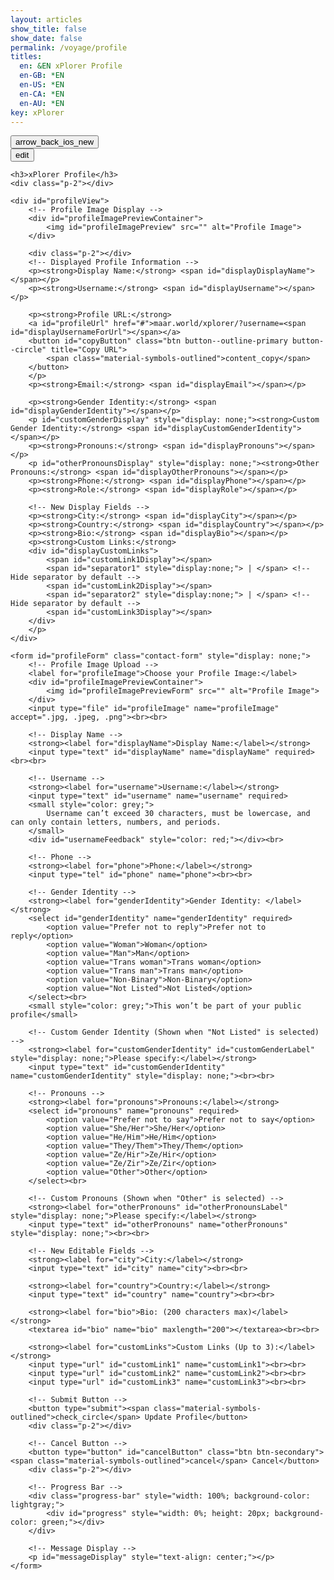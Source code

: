 ```yaml
---
layout: articles
show_title: false
show_date: false
permalink: /voyage/profile
titles:
  en: &EN xPlorer Profile
  en-GB: *EN
  en-US: *EN
  en-CA: *EN
  en-AU: *EN
key: xPlorer
---
```


<div class="p-5"></div>

<div class="form-container">
    <div class="button-container">
        <div class="back-button-container">
            <a href="/voyage" title="Voyage">
                <button id="backButton" class="btn button--outline-primary button--circle">
                    <span class="material-symbols-outlined">arrow_back_ios_new</span>
                </button>
            </a>
        </div>
    <div class="edit-button-container">
        <button id="editButton" class="btn button--outline-primary button--circle" title="Edit Profile" data-mode="view">
            <span class="material-symbols-outlined" id="editButtonIcon">edit</span> 
        </button>
    </div>
    </div>

    <h3>xPlorer Profile</h3>
    <div class="p-2"></div>

    <div id="profileView">
        <!-- Profile Image Display -->
        <div id="profileImagePreviewContainer">
            <img id="profileImagePreview" src="" alt="Profile Image">
        </div>

        <div class="p-2"></div>
        <!-- Displayed Profile Information -->
        <p><strong>Display Name:</strong> <span id="displayDisplayName"></span></p>
        <p><strong>Username:</strong> <span id="displayUsername"></span></p>

        <p><strong>Profile URL:</strong> 
        <a id="profileUrl" href="#">maar.world/xplorer/?username=<span id="displayUsernameForUrl"></span></a>
        <button id="copyButton" class="btn button--outline-primary button--circle" title="Copy URL">
            <span class="material-symbols-outlined">content_copy</span>
        </button>
        </p>
        <p><strong>Email:</strong> <span id="displayEmail"></span></p>

        <p><strong>Gender Identity:</strong> <span id="displayGenderIdentity"></span></p>
        <p id="customGenderDisplay" style="display: none;"><strong>Custom Gender Identity:</strong> <span id="displayCustomGenderIdentity"></span></p>
        <p><strong>Pronouns:</strong> <span id="displayPronouns"></span></p>
        <p id="otherPronounsDisplay" style="display: none;"><strong>Other Pronouns:</strong> <span id="displayOtherPronouns"></span></p>
        <p><strong>Phone:</strong> <span id="displayPhone"></span></p>
        <p><strong>Role:</strong> <span id="displayRole"></span></p>

        <!-- New Display Fields -->
        <p><strong>City:</strong> <span id="displayCity"></span></p>
        <p><strong>Country:</strong> <span id="displayCountry"></span></p>
        <p><strong>Bio:</strong> <span id="displayBio"></span></p>
        <p><strong>Custom Links:</strong>
        <div id="displayCustomLinks">
            <span id="customLink1Display"></span>
            <span id="separator1" style="display:none;"> | </span> <!-- Hide separator by default -->
            <span id="customLink2Display"></span>
            <span id="separator2" style="display:none;"> | </span> <!-- Hide separator by default -->
            <span id="customLink3Display"></span>
        </div>
        </p>
    </div>

    <form id="profileForm" class="contact-form" style="display: none;">
        <!-- Profile Image Upload -->
        <label for="profileImage">Choose your Profile Image:</label>
        <div id="profileImagePreviewContainer">
            <img id="profileImagePreviewForm" src="" alt="Profile Image">
        </div>
        <input type="file" id="profileImage" name="profileImage" accept=".jpg, .jpeg, .png"><br><br>

        <!-- Display Name -->
        <strong><label for="displayName">Display Name:</label></strong>
        <input type="text" id="displayName" name="displayName" required><br><br>

        <!-- Username -->
        <strong><label for="username">Username:</label></strong>
        <input type="text" id="username" name="username" required>
        <small style="color: grey;">
            Username can’t exceed 30 characters, must be lowercase, and can only contain letters, numbers, and periods.
        </small>
        <div id="usernameFeedback" style="color: red;"></div><br>
        
        <!-- Phone -->
        <strong><label for="phone">Phone:</label></strong>
        <input type="tel" id="phone" name="phone"><br><br>

        <!-- Gender Identity -->
        <strong><label for="genderIdentity">Gender Identity: </label></strong>         
        <select id="genderIdentity" name="genderIdentity" required>
            <option value="Prefer not to reply">Prefer not to reply</option>
            <option value="Woman">Woman</option>
            <option value="Man">Man</option>
            <option value="Trans woman">Trans woman</option>
            <option value="Trans man">Trans man</option>
            <option value="Non-Binary">Non-Binary</option>
            <option value="Not Listed">Not Listed</option>
        </select><br>
        <small style="color: grey;">This won’t be part of your public profile</small>
        
        <!-- Custom Gender Identity (Shown when "Not Listed" is selected) -->
        <strong><label for="customGenderIdentity" id="customGenderLabel" style="display: none;">Please specify:</label></strong>
        <input type="text" id="customGenderIdentity" name="customGenderIdentity" style="display: none;"><br><br>

        <!-- Pronouns -->
        <strong><label for="pronouns">Pronouns:</label></strong>
        <select id="pronouns" name="pronouns" required>
            <option value="Prefer not to say">Prefer not to say</option>
            <option value="She/Her">She/Her</option>
            <option value="He/Him">He/Him</option>
            <option value="They/Them">They/Them</option>
            <option value="Ze/Hir">Ze/Hir</option>
            <option value="Ze/Zir">Ze/Zir</option>
            <option value="Other">Other</option>
        </select><br>

        <!-- Custom Pronouns (Shown when "Other" is selected) -->
        <strong><label for="otherPronouns" id="otherPronounsLabel" style="display: none;">Please specify:</label></strong>
        <input type="text" id="otherPronouns" name="otherPronouns" style="display: none;"><br><br>

        <!-- New Editable Fields -->
        <strong><label for="city">City:</label></strong>
        <input type="text" id="city" name="city"><br><br>

        <strong><label for="country">Country:</label></strong>
        <input type="text" id="country" name="country"><br><br>

        <strong><label for="bio">Bio: (200 characters max)</label></strong>
        <textarea id="bio" name="bio" maxlength="200"></textarea><br><br>

        <strong><label for="customLinks">Custom Links (Up to 3):</label></strong>
        <input type="url" id="customLink1" name="customLink1"><br><br>
        <input type="url" id="customLink2" name="customLink2"><br><br>
        <input type="url" id="customLink3" name="customLink3"><br><br>

        <!-- Submit Button -->
        <button type="submit"><span class="material-symbols-outlined">check_circle</span> Update Profile</button>
        <div class="p-2"></div>

        <!-- Cancel Button -->
        <button type="button" id="cancelButton" class="btn btn-secondary"><span class="material-symbols-outlined">cancel</span> Cancel</button>
        <div class="p-2"></div>

        <!-- Progress Bar -->
        <div class="progress-bar" style="width: 100%; background-color: lightgray;">
            <div id="progress" style="width: 0%; height: 20px; background-color: green;"></div>
        </div>

        <!-- Message Display -->
        <p id="messageDisplay" style="text-align: center;"></p>
    </form>
</div>

<script>
document.addEventListener('DOMContentLoaded', function() {
    const userId = localStorage.getItem('userId');
    let originalProfileImage = '';
    let currentUsername = ''; // To store the current username
    let isEditMode = false; // State variable to track current mode

    // Fetch profile data using the global fetchDataWithCache function
    fetchUserProfile(userId);

    async function fetchUserProfile(userId) {
        const cacheKey = `profile_${userId}`;
        try {
            const data = await fetchDataWithCache(
                `http://media.maar.world:3001/api/profile?userId=${userId}`,
                cacheKey,
                5, // Cache for 5 minutes
                false // forceRefresh: false
            );
            populateUserProfile(data);
        } catch (error) {
            console.error('Error fetching user data:', error);
            document.getElementById('messageDisplay').innerText = 'Error fetching user data. Please try again.';
        }
    }

    function populateUserProfile(data) {
        // Store the original username
        currentUsername = data.username || '';

        // Populate display fields
        document.getElementById('displayUsername').innerText = data.username;
        document.getElementById('displayUsernameForUrl').innerText = data.username;
        document.getElementById('profileUrl').href = `https://maar.world/xplorer/?username=${data.username}`;
        document.getElementById('displayEmail').innerText = data.email;
        document.getElementById('displayPhone').innerText = data.phone || 'Not provided';
        document.getElementById('displayRole').innerText = data.role || 'Not provided';

        // Populate form fields for edit mode
        document.getElementById('username').value = data.username || '';
        document.getElementById('phone').value = data.phone || '';

        // Handle gender identity and pronouns
        handleCustomFields(data);

        // Display the profile image
        if (data.profileImage) {
            originalProfileImage = `https://media.maar.world${data.profileImage}`;
            document.getElementById('profileImagePreview').src = originalProfileImage;
            document.getElementById('profileImagePreviewForm').src = originalProfileImage;
            document.getElementById('profileImagePreview').style.display = 'block';
            document.getElementById('profileImagePreviewForm').style.display = 'block';
        }

        // Handle additional fields like displayName, city, country, bio
        document.getElementById('displayName').innerText = data.displayName || '';
        document.getElementById('displayDisplayName').innerText = data.displayName || '';
        document.getElementById('city').value = data.city || '';
        document.getElementById('displayCity').innerText = data.city || '';
        document.getElementById('country').value = data.country || '';
        document.getElementById('displayCountry').innerText = data.country || '';
        document.getElementById('bio').value = data.bio || '';
        document.getElementById('displayBio').innerText = data.bio || '';

        // Handle custom links
        handleCustomLinks(data.customLinks || []);
    }

    function handleCustomFields(data) {
        // Handle custom gender identity if "Not Listed"
        if (data.genderIdentity === 'Not Listed') {
            document.getElementById('displayGenderIdentity').innerText = data.customGenderIdentity;
            document.getElementById('customGenderDisplay').style.display = 'block';
        } else {
            document.getElementById('displayGenderIdentity').innerText = data.genderIdentity || 'Not provided';
            document.getElementById('customGenderDisplay').style.display = 'none';
        }

        // Handle other pronouns if "Other"
        if (data.pronouns === 'Other') {
            document.getElementById('displayPronouns').innerText = data.otherPronouns;
            document.getElementById('otherPronounsDisplay').style.display = 'block';
        } else {
            document.getElementById('displayPronouns').innerText = data.pronouns || 'Not provided';
            document.getElementById('otherPronounsDisplay').style.display = 'none';
        }
    }

    function handleCustomLinks(links) {
        document.getElementById('customLink1').value = links[0] || '';
        document.getElementById('customLink1Display').innerHTML = links[0] ? `<a href="${links[0]}" target="_blank">${links[0]}</a>` : '';
        document.getElementById('customLink2').value = links[1] || '';
        document.getElementById('customLink2Display').innerHTML = links[1] ? `<a href="${links[1]}" target="_blank">${links[1]}</a>` : '';
        document.getElementById('customLink3').value = links[2] || '';
        document.getElementById('customLink3Display').innerHTML = links[2] ? `<a href="${links[2]}" target="_blank">${links[2]}</a>` : '';
    }

    // Toggle edit mode or cancel edit if already in edit mode
    document.getElementById('editButton').addEventListener('click', function() {
        toggleEditMode();
    });

    // Remove the separate cancel button if you want to handle cancel via the edit button
    // If you prefer to keep it, ensure it also toggles the mode
    document.getElementById('cancelButton').addEventListener('click', function() {
        toggleEditMode(false); // Pass false to indicate cancelling edit
    });

    function toggleEditMode(forceViewMode = null) {
        const profileForm = document.getElementById('profileForm');
        const profileView = document.getElementById('profileView');
        const editButton = document.getElementById('editButton');
        const editButtonIcon = document.getElementById('editButtonIcon');

        // Determine the new mode
        if (forceViewMode === null) {
            isEditMode = !isEditMode;
        } else {
            isEditMode = !forceViewMode;
        }

        if (isEditMode) {
            // Switch to Edit Mode
            profileView.style.display = 'none';
            profileForm.style.display = 'block';
            editButton.setAttribute('title', 'View Profile');
            editButtonIcon.textContent = 'visibility'; // Change to view icon
            editButton.setAttribute('data-mode', 'edit');
        } else {
            // Switch to View Mode
            profileView.style.display = 'block';
            profileForm.style.display = 'none';
            editButton.setAttribute('title', 'Edit Profile');
            editButtonIcon.textContent = 'edit'; // Change back to edit icon
            editButton.setAttribute('data-mode', 'view');
            resetProfileImage();
        }
    }

    // Image preview functionality during editing
    document.getElementById('profileImage').addEventListener('change', function(event) {
        const file = event.target.files[0];
        if (file) {
            const reader = new FileReader();
            reader.onload = function(e) {
                document.getElementById('profileImagePreviewForm').src = e.target.result;
            };
            reader.readAsDataURL(file);
        }
    });

    function resetProfileImage() {
        document.getElementById('profileImagePreview').src = originalProfileImage;
        document.getElementById('profileImagePreviewForm').src = originalProfileImage;
    }

    // Function to show/hide custom gender identity field based on selection
    function toggleCustomGender() {
        const genderIdentityField = document.getElementById('genderIdentity');
        if (genderIdentityField.value === 'Not Listed') {
            document.getElementById('customGenderLabel').style.display = 'block';
            document.getElementById('customGenderIdentity').style.display = 'block';
        } else {
            document.getElementById('customGenderLabel').style.display = 'none';
            document.getElementById('customGenderIdentity').style.display = 'none';
        }
    }

    // Function to show/hide other pronouns field based on selection
    function toggleOtherPronouns() {
        const pronounsField = document.getElementById('pronouns');
        if (pronounsField.value === 'Other') {
            document.getElementById('otherPronounsLabel').style.display = 'block';
            document.getElementById('otherPronouns').style.display = 'block';
        } else {
            document.getElementById('otherPronounsLabel').style.display = 'none';
            document.getElementById('otherPronouns').style.display = 'none';
        }
    }

    document.getElementById('genderIdentity').addEventListener('change', toggleCustomGender);
    document.getElementById('pronouns').addEventListener('change', toggleOtherPronouns);

    // Copy URL to clipboard functionality
    document.getElementById('copyButton').addEventListener('click', function() {
        const profileUrl = document.getElementById('profileUrl').href;
        const tempInput = document.createElement('input');
        tempInput.value = profileUrl;
        document.body.appendChild(tempInput);
        tempInput.select();
        document.execCommand('copy');
        document.body.removeChild(tempInput);
        alert('Profile URL copied to clipboard!');
    });

    // Validate username format and uniqueness
    const usernameInput = document.getElementById('username');
    const feedbackElement = document.getElementById('usernameFeedback');
    const validUsername = /^[a-z0-9_.]{1,30}$/;

    async function checkUsername() {
        const username = usernameInput.value.trim().toLowerCase();

        if (!validUsername.test(username)) {
            feedbackElement.innerText = 'Invalid username format.';
            feedbackElement.style.color = 'red';
            return false;
        }

        if (username === currentUsername) {
            feedbackElement.innerText = 'This is your current username.';
            feedbackElement.style.color = 'green';
            return true;
        }

        // Pass the correct userId (UUID) here
        const isUnique = await checkUsernameUniqueness(username, userId);
        if (!isUnique) {
            feedbackElement.innerText = 'Username is already taken.';
            feedbackElement.style.color = 'red';
            return false;
        }

        feedbackElement.innerText = 'Username is available!';
        feedbackElement.style.color = 'green';
        return true;
    }

    // Debounce function to limit the rate of function execution
    function debounce(func, delay) {
        let timeout;
        return function(...args) {
            clearTimeout(timeout);
            timeout = setTimeout(() => func.apply(this, args), delay);
        };
    }

    // Create a debounced version of checkUsername
    const debouncedCheckUsername = debounce(checkUsername, 500);

    // Update the event listener to use the debounced function
    usernameInput.addEventListener('input', debouncedCheckUsername);

    // Function to check if the username is unique
    async function checkUsernameUniqueness(username, currentUserId = null) {
        try {
            const url = new URL('http://media.maar.world:3001/api/checkUsername');
            url.searchParams.append('username', username);
            
            // Include currentUserId if available (i.e., during edit)
            if (currentUserId) {
                url.searchParams.append('currentUserId', currentUserId);
            }

            const response = await fetch(url.toString());
            const data = await response.json();
            return data.isUnique; // Assuming server returns { isUnique: true/false }
        } catch (error) {
            console.error('Error checking username uniqueness:', error);
            return false;
        }
    }

    // Submit profile form
    document.getElementById('profileForm').addEventListener('submit', async function(event) {
        event.preventDefault();

        const isUsernameValid = await checkUsername();
        if (!isUsernameValid) return;

        const formData = new FormData();
        populateFormData(formData);

        // Handle form submission with progress
        submitFormData(formData);
    });

    function populateFormData(formData) {
        formData.append('userId', userId);
        formData.append('username', usernameInput.value.trim().toLowerCase());
        formData.append('genderIdentity', document.getElementById('genderIdentity').value);
        if (document.getElementById('genderIdentity').value === 'Not Listed') {
            formData.append('customGenderIdentity', document.getElementById('customGenderIdentity').value);
        }
        formData.append('pronouns', document.getElementById('pronouns').value);
        if (document.getElementById('pronouns').value === 'Other') {
            formData.append('otherPronouns', document.getElementById('otherPronouns').value);
        }
        formData.append('phone', document.getElementById('phone').value);
        if (document.getElementById('profileImage').files[0]) {
            formData.append('profileImage', document.getElementById('profileImage').files[0]);
        }

        formData.append('displayName', document.getElementById('displayName').value.trim());
        formData.append('city', document.getElementById('city').value.trim());
        formData.append('country', document.getElementById('country').value.trim());
        formData.append('bio', document.getElementById('bio').value.trim());
        formData.append('customLinks', JSON.stringify([
            document.getElementById('customLink1').value.trim(),
            document.getElementById('customLink2').value.trim(),
            document.getElementById('customLink3').value.trim()
        ]));
    }

    function submitFormData(formData) {
        const progressBar = document.getElementById('progress');
        progressBar.style.width = '0%';
        document.querySelector('.progress-bar').style.display = 'block';

        const xhr = new XMLHttpRequest();
        xhr.open('POST', 'http://media.maar.world:3001/api/updateUserProfile', true);

        xhr.upload.onprogress = function(event) {
            if (event.lengthComputable) {
                const percentComplete = (event.loaded / event.total) * 100;
                progressBar.style.width = percentComplete + '%';
            }
        };

        xhr.onload = function() {
            const response = JSON.parse(xhr.responseText);
            if (xhr.status === 200 && response.success) {
                // Invalidate cached data after successful update
                clearUserCaches(userId);
                document.getElementById('messageDisplay').innerText = 'Profile updated successfully!';
                document.getElementById('messageDisplay').style.color = 'green';
                toggleEditMode(); // Switch back to view mode after successful update
            } else {
                document.getElementById('messageDisplay').innerText = `Failed to update profile: ${response.message}`;
                document.getElementById('messageDisplay').style.color = 'red';
            }
        };

        xhr.onerror = function() {
            document.getElementById('messageDisplay').innerText = 'An error occurred while updating your profile.';
            document.getElementById('messageDisplay').style.color = 'red';
        };

        xhr.send(formData);
    }

    // Function to clear cached user data
    function clearUserCaches(userId) {
        const cacheKeys = [
            `profile_${userId}`
            // Add other cache keys if necessary
        ];
        cacheKeys.forEach(key => localStorage.removeItem(key));
    }

    // Initial call to fetch profile
    fetchUserProfile(userId);
});
</script>
